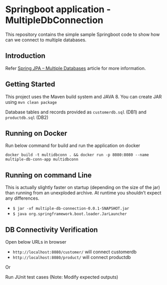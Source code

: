 Springboot application - MultipleDbConnection
===============================

This repository contains the simple sample Springboot code to show how can we connect to multiple databases.


Introduction
------------

Refer
[Spring JPA – Multiple Databases](https://www.baeldung.com/spring-data-jpa-multiple-databases)
article for more information.

Getting Started
---------------
This project uses the Maven build system and JAVA 8. You can create JAR using `mvn clean package`

Database tables and records provided as `customerdb.sql` (DB1) and `productdb.sql` (DB2)

Running on Docker
-----------------
Run below command for build and run the application on docker

`docker build -t multidbconn .
&& docker run
-p 8080:8080
--name multiple-db-conn-app
multidbconn`

Running on command Line
-----------------------
This is actually slightly faster on startup (depending on the size of the jar) than running from an unexploded archive. At runtime you shouldn’t expect any differences.

* `$ jar -xf multiple-db-connection-0.0.1-SNAPSHOT.jar`
* `$ java org.springframework.boot.loader.JarLauncher`

DB Connectivity Verification
----------------------------
Open below URLs in browser
* `http://localhost:8080/customer/` will connect customerdb
* `http://localhost:8080/product/` will connect productdb

Or

Run JUnit test cases (Note: Modify expected outputs)
